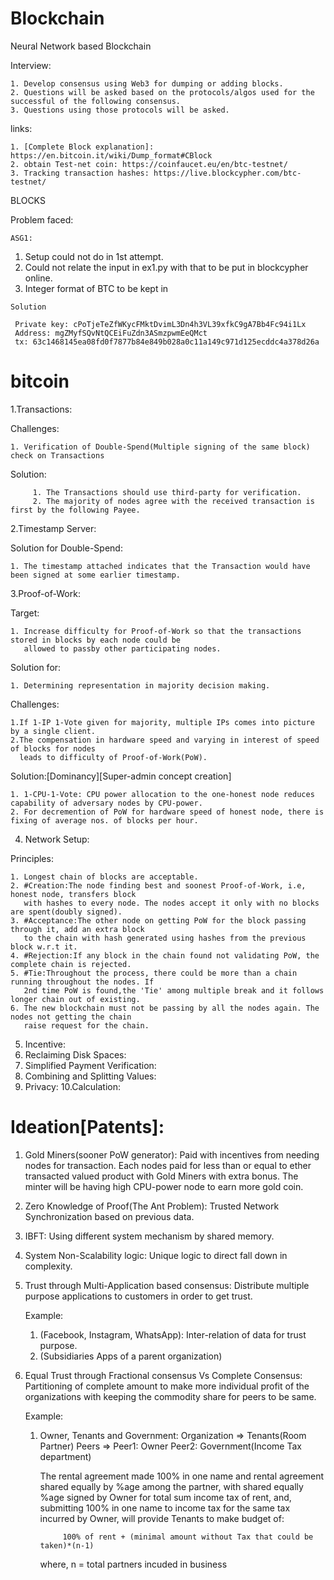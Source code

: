 # Blockchain

Neural Network based Blockchain

Interview:
    
    1. Develop consensus using Web3 for dumping or adding blocks.
    2. Questions will be asked based on the protocols/algos used for the successful of the following consensus.
    3. Questions using those protocols will be asked.

links:
      
    1. [Complete Block explanation]: https://en.bitcoin.it/wiki/Dump_format#CBlock
    2. obtain Test-net coin: https://coinfaucet.eu/en/btc-testnet/
    3. Tracking transaction hashes: https://live.blockcypher.com/btc-testnet/

BLOCKS
     
 Problem faced:
 
    ASG1:

   1. Setup could not do in 1st attempt.
   2. Could not relate the input in ex1.py with that to be put in blockcypher online.
   3. Integer format of BTC to be kept in 
        
    Solution
   
     Private key: cPoTjeTeZfWKycFMktDvimL3Dn4h3VL39xfkC9gA7Bb4Fc94i1Lx
     Address: mgZMyfSQvNtQCEiFuZdn3ASmzpwmEeQMct
     tx: 63c1468145ea08fd0f7877b84e849b028a0c11a149c971d125ecddc4a378d26a


# bitcoin

1.Transactions:

Challenges:

    1. Verification of Double-Spend(Multiple signing of the same block) check on Transactions
    
Solution: 

         1. The Transactions should use third-party for verification.
         2. The majority of nodes agree with the received transaction is first by the following Payee. 

2.Timestamp Server:

Solution for Double-Spend:
    
    1. The timestamp attached indicates that the Transaction would have been signed at some earlier timestamp.
    
3.Proof-of-Work:

Target:
    
    1. Increase difficulty for Proof-of-Work so that the transactions stored in blocks by each node could be 
       allowed to passby other participating nodes.

Solution for:
 
    1. Determining representation in majority decision making.
  
Challenges:
    
    1.If 1-IP 1-Vote given for majority, multiple IPs comes into picture by a single client.
    2.The compensation in hardware speed and varying in interest of speed of blocks for nodes 
      leads to difficulty of Proof-of-Work(PoW).  
    
Solution:[Dominancy][Super-admin concept creation]

    1. 1-CPU-1-Vote: CPU power allocation to the one-honest node reduces capability of adversary nodes by CPU-power.
    2. For decremention of PoW for hardware speed of honest node, there is fixing of average nos. of blocks per hour. 

4. Network Setup:
   
Principles:
       
    1. Longest chain of blocks are acceptable.
    2. #Creation:The node finding best and soonest Proof-of-Work, i.e, honest node, transfers block 
       with hashes to every node. The nodes accept it only with no blocks are spent(doubly signed).
    3. #Acceptance:The other node on getting PoW for the block passing through it, add an extra block 
       to the chain with hash generated using hashes from the previous block w.r.t it.
    4. #Rejection:If any block in the chain found not validating PoW, the complete chain is rejected.
    5. #Tie:Throughout the process, there could be more than a chain running throughout the nodes. If
       2nd time PoW is found,the 'Tie' among multiple break and it follows longer chain out of existing.
    6. The new blockchain must not be passing by all the nodes again. The nodes not getting the chain
       raise request for the chain.
    
5. Incentive:
6. Reclaiming Disk Spaces:
7. Simplified Payment Verification:
8. Combining and Splitting Values:
9. Privacy:
10.Calculation:

# Ideation[Patents]:
1. Gold Miners(sooner PoW generator): Paid with incentives from needing nodes for transaction. Each nodes paid 
   for less than or equal to ether transacted valued product with Gold Miners with extra bonus. The minter will
   be having high CPU-power node to earn more gold coin.
   
2. Zero Knowledge of Proof(The Ant Problem): Trusted Network Synchronization based on previous data.

3. IBFT: Using different system mechanism by shared memory.

4. System Non-Scalability logic: Unique logic to direct fall down in complexity. 

5. Trust through Multi-Application based consensus: Distribute multiple purpose applications to customers in order 
   to get trust. 
   
   Example:
     1. (Facebook, Instagram, WhatsApp): Inter-relation of data for trust purpose.
     2. (Subsidiaries Apps of a parent organization)
     
6. Equal Trust through Fractional consensus Vs Complete Consensus: Partitioning of complete amount to make more 
   individual profit of the organizations with keeping the commodity share for peers to be same.
   
   Example:
     1. Owner, Tenants and Government: 
                                        Organization => Tenants(Room Partner)
                                        Peers => Peer1: Owner
                                                 Peer2: Government(Income Tax department)
                   
        The rental agreement made 100% in one name and rental agreement shared equally by %age among the partner, 
        with shared equally %age signed by Owner for total sum income tax of rent, and, submitting 100% in one name 
        to income tax for the same tax incurred by Owner, will provide Tenants to make budget of:
        
                 100% of rent + (minimal amount without Tax that could be taken)*(n-1)
                 
         where, n = total partners incuded in business
